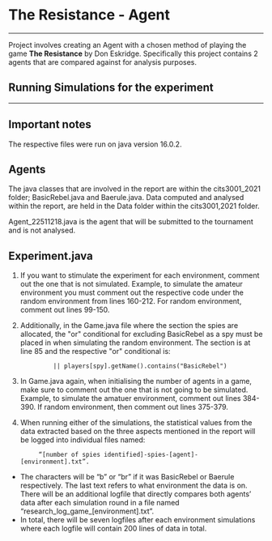 # The Resistance - Agent
***
Project involves creating an Agent with a chosen method of playing the game **The Resistance** by Don Eskridge. Specifically this project contains 2 agents that are compared against for analysis purposes.

## Running Simulations for the experiment
***
**Important notes**
-----------------
The respective files were run on java version 16.0.2.

**Agents**
-----------------
The java classes that are involved in the report are within the cits3001_2021 folder; BasicRebel.java and Baerule.java. Data computed and analysed within the report, are held in the Data folder within the cits3001,2021 folder.

Agent_22511218.java is the agent that will be submitted to the tournament and is not analysed.

**Experiment.java**
-----------------
1. If you want to stimulate the experiment for each environment, comment out the one that is not simulated. Example, to simulate the amateur environment you must comment out the respective code under the random environment from lines 160-212. For random environment, comment out lines 99-150.
2. Additionally, in the Game.java file where the section the spies are allocated, the "or" conditional for excluding BasicRebel as a spy must be placed in when simulating the random environment. The section is at line 85 and the respective "or" conditional is: 

				|| players[spy].getName().contains("BasicRebel")

3. In Game.java again, when initialising the number of agents in a game, make sure to comment out the one that is not going to be simulated. Example, to simulate the amatuer environment, comment out lines 384-390. If random environment, then comment out lines 375-379.
4. When running either of the simulations, the statistical values from the data extracted based on the three aspects mentioned in the report will be logged into individual files named:
	
			“[number of spies identified]-spies-[agent]-[environment].txt”.

  * The characters will be “b” or “br” if it was BasicRebel or Baerule respectively. The last text refers to what environment the data is on. There will be an additional logfile that directly compares both agents’ data after each simulation round in a file named “research_log_game_[environment].txt”. 
  * In total, there will be seven logfiles after each environment simulations where each logfile will contain 200 lines of data in total.
